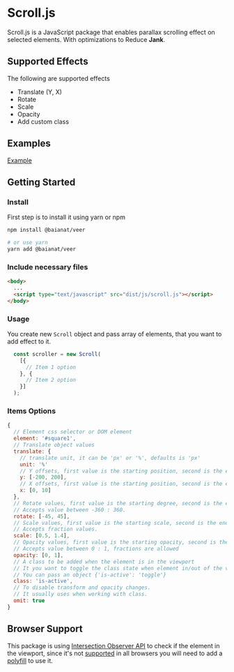 # Scroll.js

Scroll.js is a JavaScript package that enables parallax scrolling effect on selected elements.
With optimizations to Reduce **Jank**.

## Supported Effects

The following are supported effects

* Translate (Y, X)
* Rotate
* Scale
* Opacity
* Add custom class

## Examples

[Example](https://baianat.github.io/scroll.js/)

## Getting Started

### Install

First step is to install it using yarn or npm

```bash
npm install @baianat/veer

# or use yarn
yarn add @baianat/veer
```

### Include necessary files

``` html
<body>
  ...
  <script type="text/javascript" src="dist/js/scroll.js"></script>
</body>
```

### Usage

You create new `Scroll` object and pass array of elements, that you want to add effect to it.

``` javascript
  const scroller = new Scroll(
    [{
      // Item 1 option
    }, {
      // Item 2 option
    }]
  );
```

### Items Options

```js
{
  // Element css selector or DOM element
  element: '#square1',
  // Translate object values
  translate: {
    // translate unit, it can be 'px' or '%', defaults is 'px'
    unit: '%'
    // Y offsets, first value is the starting position, second is the ending position in px
    y: [-200, 200],
    // X offsets, first value is the starting position, second is the ending position in px
    x: [0, 10]
  },
  // Rotate values, first value is the starting degree, second is the ending degree
  // Accepts value between -360 : 360.
  rotate: [-45, 45],
  // Scale values, first value is the starting scale, second is the ending scale
  // Accepts fraction values.
  scale: [0.5, 1.4],
  // Opacity values, first value is the starting opacity, second is the ending opacity
  // Accepts value between 0 : 1, fractions are allowed
  opacity: [0, 1],
  // A class to be added when the element is in the viewport
  // It you want to toggle the class state when element in/out of the viewport
  // You can pass an object {'is-active': 'toggle'}
  class: 'is-active',
  // To disable transform and opacity changes.
  // It usually uses when working with class.
  omit: true
}
```

## Browser Support

This package is using [Intersection Observer API](https://developer.mozilla.org/en-US/docs/Web/API/Intersection_Observer_API) to check if the element in the viewport, since it's not [supported](https://caniuse.com/#search=IntersectionObserver) in all browsers you will need to add a [polyfill](https://github.com/w3c/IntersectionObserver/tree/master/polyfill) to use it.
